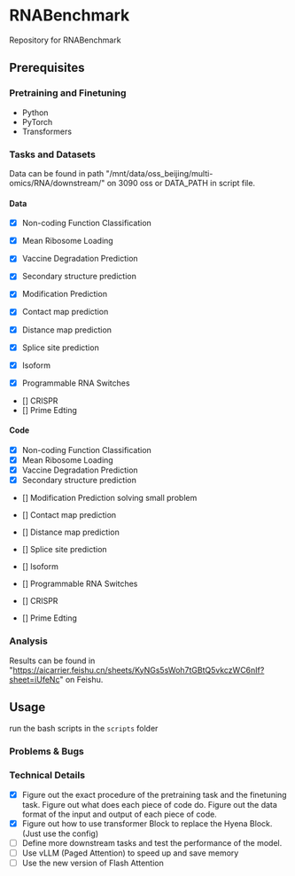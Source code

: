 # RNABenchmark

Repository for RNABenchmark

## Prerequisites

### Pretraining and Finetuning

- Python
- PyTorch
- Transformers

### Tasks and Datasets

Data can be found in path "/mnt/data/oss_beijing/multi-omics/RNA/downstream/" on 3090 oss or DATA_PATH in script file.

#### Data
- [x] Non-coding Function Classification
- [x] Mean Ribosome Loading
- [x] Vaccine Degradation Prediction
- [x] Secondary structure prediction
- [x] Modification Prediction
- [x] Contact map prediction
- [x] Distance map prediction

- [x] Splice site prediction

- [x] Isoform

- [x] Programmable RNA Switches
- [] CRISPR
- [] Prime Edting
#### Code
- [x] Non-coding Function Classification
- [x] Mean Ribosome Loading
- [x] Vaccine Degradation Prediction
- [x] Secondary structure prediction
- [] Modification Prediction  solving small problem
- [] Contact map prediction
- [] Distance map prediction

- [] Splice site prediction

- [] Isoform

- [] Programmable RNA Switches
- [] CRISPR
- [] Prime Edting


### Analysis

Results can be found in "https://aicarrier.feishu.cn/sheets/KyNGs5sWoh7tGBtQ5vkczWC6nIf?sheet=iUfeNc" on Feishu.


## Usage

run the bash scripts in the `scripts` folder
### Problems & Bugs

### Technical Details

- [x] Figure out the exact procedure of the pretraining task and the finetuning task. Figure out what does each piece of code do. Figure out the data format of the input and output of each piece of code.
- [x] Figure out how to use transformer Block to replace the Hyena Block. (Just use the config)
- [ ] Define more downstream tasks and test the performance of the model.
- [ ] Use vLLM (Paged Attention) to speed up and save memory
- [ ] Use the new version of Flash Attention
